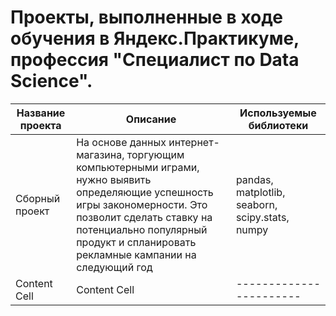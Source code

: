 # Проекты, выполненные в ходе обучения в Яндекс.Практикуме, профессия "Специалист по Data Science".
| Название проекта  | Описание | Используемые библиотеки |
| ------------- | ------------- | ----------------------- |
| Сборный проект  | На основе данных интернет-магазина, торгующим компьютерными играми, нужно выявить определяющие успешность игры закономерности. Это позволит сделать ставку на потенциально популярный продукт и спланировать рекламные кампании на следующий год  | pandas, matplotlib, seaborn, scipy.stats, numpy|
| Content Cell  | Content Cell  | ----------------------- |
